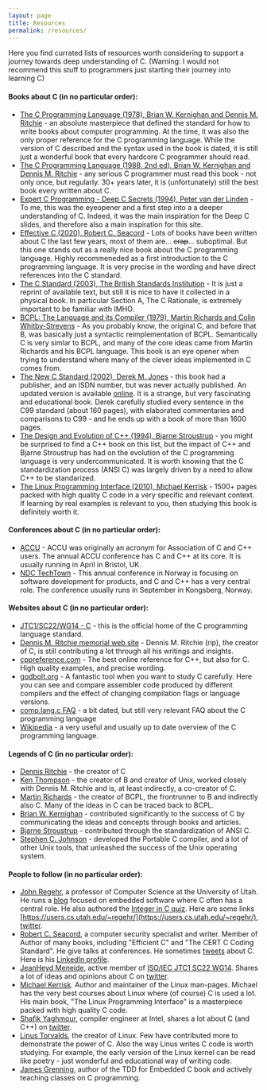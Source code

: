 ```yaml
---
layout: page
title: Resources
permalink: /resources/
---
```


Here you find currated lists of resources worth considering to support a journey towards deep understanding of C. (Warning: I would not recommend this stuff to programmers just starting their journey into learning C)

#### Books about C (in no particular order):

- [The C Programming Language (1978), Brian W. Kernighan and Dennis M. Ritchie](https://isbnsearch.org/isbn/9780131101630) - an absolute masterpiece that defined the standard for how to write books about computer programming. At the time, it was also the only proper reference for the C programming language. While the version of C described and the syntax used in the book is dated, it is still just a wonderful book that every hardcore C programmer should read.
- [The C Programming Language (1988, 2nd ed), Brian W. Kernighan and Dennis M. Ritchie](https://isbnsearch.org/isbn/9798477772476) - any serious C programmer must read this book - not only once, but regularly. 30+ years later, it is (unfortunately) still the best book every written about C.
- [Expert C Programming - Deep C Secrets (1994), Peter van der Linden](https://isbnsearch.org/isbn/0131774298) - To me, this was the eyeopener and a first step into a a deeper understanding of C. Indeed, it was the main inspiration for the Deep C slides, and therefore also a main inspiration for this site.
- [Effective C (2020), Robert C. Seacord](https://isbnsearch.org/isbn/9781718501041) - Lots of books have been written about C the last few years, most of them are... <del>crap</del>... suboptimal. But this one stands out as a really nice book about the C programming language. Highly recommeneded as a first introduction to the C programming language. It is very precise in the wording and have direct references into the C standard.
- [The C Standard (2003), The British Standards Institution](https://isbnsearch.org/isbn/0470845732) - It is just a reprint of available text, but still it is nice to have it collected in a physical book. In particular Section A, The C Rationale, is extremely important to be familiar with IMHO.
- [BCPL: The Language and its Compiler (1979), Martin Richards and Colin Whitby-Strevens](https://isbnsearch.org/isbn/0521219655) - As you probably know, the original C, and before that B, was basically just a syntactic reimplementation of BCPL. Semantically C is very simlar to BCPL, and many of the core ideas came from Martin Richards and his BCPL language. This book is an eye opener when trying to understand where many of the clever ideas implemented in C comes from.
- [The New C Standard (2002), Derek M. Jones](https://isbnsearch.org/isbn/0201709171) - this book had a publisher, and an ISDN number, but was never actually published. An updated version is available [online](http://www.coding-guidelines.com/cbook/cbook1_2.pdf). It is a strange, but very fascinating and educational book. Derek carefully studied every sentence in the C99 standard (about 160 pages), with elaborated commentaries and comparisons to C99 - and he ends up with a book of more than 1600 pages.
- [The Design and Evolution of C++ (1994), Bjarne Stroustrup](https://isbnsearch.org/isbn/0201543303) - you might be surprised to find a C++ book on this list, but the impact of C++ and Bjarne Stroustrup has had on the evolution of the C programming language is very undercommunicated. It is worth knowing that the C standardization process (ANSI C) was largely driven by a need to allow C++ to be standarized.
- [The Linux Programming Interface (2010), Michael Kerrisk](https://isbnsearch.org/isbn/9781593272203) - 1500+ pages packed with high quality C code in a very specific and relevant context. If learning by real examples is relevant to you, then studying this book is definitely worth it.

#### Conferences about C (in no particular order):

- [ACCU](https://www.accuconference.org/) - ACCU was originally an acronym for Association of C and C++ users. The annual ACCU conference has C and C++ at its core. It is usually running in April in Bristol, UK.
- [NDC TechTown](https://ndctechtown.com/) - This annual conference in Norway is focusing on software development for products, and C and C++ has a very central role. The conference usually runs in September in Kongsberg, Norway.

#### Websites about C (in no particular order):

- [JTC1/SC22/WG14 - C](https://www.open-std.org/jtc1/sc22/wg14/) - this is the official home of the C programming language standard.
- [Dennis M. Ritchie memorial web site](https://www.bell-labs.com/usr/dmr/www/) - Dennis M. Ritchie (rip), the creator of C, is still contributing a lot through all his writings and insights.
- [cppreference.com](https://en.cppreference.com/w/c) - The best online reference for C++, but also for C. High quality examples, and precise wording.
- [godbolt.org](https://godbolt.org/z/ceGWd1v5v) - A fantastic tool when you want to study C carefully. Here you can see and compare assembler code produced by different compilers and the effect of changing compilation flags or language versions.
- [comp.lang.c FAQ](https://c-faq.com/) - a bit dated, but still very relevant FAQ about the C programming language
- [Wikipedia](https://en.wikipedia.org/wiki/C_(programming_language)) - a very useful and usually up to date overview of the C programming language.

#### Legends of C (in no particular order):

- [Dennis Ritchie](https://en.wikipedia.org/wiki/Dennis_Ritchie) - the creator of C
- [Ken Thompson](https://en.wikipedia.org/wiki/Ken_Thompson) - the creator of B and creator of Unix, worked closely with Dennis M. Ritchie and is, at least indirectly, a co-creator of C.
- [Martin Richards](https://www.cl.cam.ac.uk/~mr10/) - the creator of BCPL, the frontrunner to B and indirectly also C. Many of the ideas in C can be traced back to BCPL.
- [Brian W. Kernighan](https://en.wikipedia.org/wiki/Brian_Kernighan) - contributed significantly to the success of C by communicating the ideas and concepts through books and articles.
- [Bjarne Stroustrup](https://en.wikipedia.org/wiki/Bjarne_Stroustrup) - contributed through the standardization of ANSI C.
- [Stephen C. Johnson](https://en.wikipedia.org/wiki/Stephen_C._Johnson) - developed the Portable C compiler, and a lot of other Unix tools, that unleashed the success of the Unix operating system.

#### People to follow (in no particular order):

- [John Regehr](https://john.regehr.org/), a professor of Computer Science at the University of Utah. He runs a [blog](https://blog.regehr.org/) focused on embedded software where C often has a central role. He also authored the [Integer in C quiz](https://www.acepace.net/integerQuiz/). Here are some links [https://users.cs.utah.edu/~regehr/](https://users.cs.utah.edu/~regehr/), [twitter](https://twitter.com/johnregehr).
- [Robert C. Seacord](https://en.wikipedia.org/wiki/Robert_C._Seacord), a computer security specialist and writer. Member of Author of many books, including "Efficient C" and "The CERT C Coding Standard". He give talks at conferences. He sometimes [tweets](https://twitter.com/RCS) about C. Here is his [LinkedIn profile](https://www.linkedin.com/in/robertseacord/).
- [JeanHeyd Meneide](https://thephd.dev/about/), active member of [ISO/IEC JTC1 SC22 WG14](https://www.open-std.org/jtc1/sc22/wg14/www/contacts). Shares a lot of ideas and opinions about C on [twitter](https://twitter.com/__phantomderp).
- [Michael Kerrisk](https://man7.org/).  Author and maintainer of the Linux man-pages. Michael has the very best courses about Linux where (of course) C is used a lot. His main book, "The Linux Programming Interface" is a masterpiece packed with high quality C code.
- [Shafik Yaghmour](https://shafik.github.io/), compiler engineer at Intel, shares a lot about C (and C++) on [twitter](https://twitter.com/shafikyaghmour).
- [Linus Torvalds](https://github.com/torvalds), the creator of Linux. Few have contributed more to demonstrate the power of C. Also the way Linus writes C code is worth studying. For example, the early version of the Linux kernel can be read like poetry - just wonderful and educational way of writing code.
- [James Grenning](https://wingman-sw.com/about), author of the TDD for Embedded C book and actively teaching classes on C programming.
